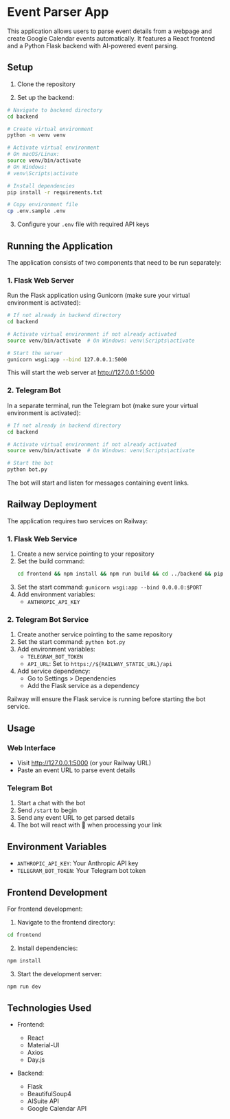 # Event Parser App

This application allows users to parse event details from a webpage and create Google Calendar events automatically. It features a React frontend and a Python Flask backend with AI-powered event parsing.

## Setup

1. Clone the repository

2. Set up the backend:
```bash
# Navigate to backend directory
cd backend

# Create virtual environment
python -m venv venv

# Activate virtual environment
# On macOS/Linux:
source venv/bin/activate
# On Windows:
# venv\Scripts\activate

# Install dependencies
pip install -r requirements.txt

# Copy environment file
cp .env.sample .env
```

3. Configure your `.env` file with required API keys

## Running the Application

The application consists of two components that need to be run separately:

### 1. Flask Web Server

Run the Flask application using Gunicorn (make sure your virtual environment is activated):
```bash
# If not already in backend directory
cd backend

# Activate virtual environment if not already activated
source venv/bin/activate  # On Windows: venv\Scripts\activate

# Start the server
gunicorn wsgi:app --bind 127.0.0.1:5000
```

This will start the web server at http://127.0.0.1:5000

### 2. Telegram Bot

In a separate terminal, run the Telegram bot (make sure your virtual environment is activated):
```bash
# If not already in backend directory
cd backend

# Activate virtual environment if not already activated
source venv/bin/activate  # On Windows: venv\Scripts\activate

# Start the bot
python bot.py
```

The bot will start and listen for messages containing event links.

## Railway Deployment

The application requires two services on Railway:

### 1. Flask Web Service
1. Create a new service pointing to your repository
2. Set the build command: 
   ```bash
   cd frontend && npm install && npm run build && cd ../backend && pip install -r requirements.txt
   ```
3. Set the start command: `gunicorn wsgi:app --bind 0.0.0.0:$PORT`
4. Add environment variables:
   - `ANTHROPIC_API_KEY`

### 2. Telegram Bot Service
1. Create another service pointing to the same repository
2. Set the start command: `python bot.py`
3. Add environment variables:
   - `TELEGRAM_BOT_TOKEN`
   - `API_URL`: Set to `https://${RAILWAY_STATIC_URL}/api`
4. Add service dependency:
   - Go to Settings > Dependencies
   - Add the Flask service as a dependency

Railway will ensure the Flask service is running before starting the bot service.

## Usage

### Web Interface
- Visit http://127.0.0.1:5000 (or your Railway URL)
- Paste an event URL to parse event details

### Telegram Bot
1. Start a chat with the bot
2. Send `/start` to begin
3. Send any event URL to get parsed details
4. The bot will react with 👀 when processing your link

## Environment Variables

- `ANTHROPIC_API_KEY`: Your Anthropic API key
- `TELEGRAM_BOT_TOKEN`: Your Telegram bot token

## Frontend Development

For frontend development:

1. Navigate to the frontend directory:
```bash
cd frontend
```

2. Install dependencies:
```bash
npm install
```

3. Start the development server:
```bash
npm run dev
```

## Technologies Used

- Frontend:
  - React
  - Material-UI
  - Axios
  - Day.js

- Backend:
  - Flask
  - BeautifulSoup4
  - AISuite API
  - Google Calendar API